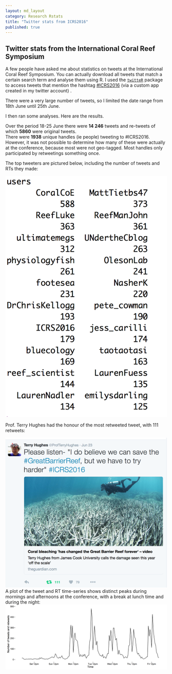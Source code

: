 ```yaml
---
layout: md_layout
category: Research Rstats
title: "Twitter stats from ICRS2016"
published: true  
---
```


## Twitter stats from the International Coral Reef Symposium  

A few people have asked me about statistics on tweets at the International Coral Reef Symposium. You can actually download all tweets that match a certain search term and analyse them using R. I used the [`twitteR`](https://cran.r-project.org/web/packages/twitteR/twitteR.pdf) package to access tweets that mention the hashtag [#ICRS2016](https://twitter.com/hashtag/icrs2016) (via a custom app created in my twitter account) .  

There were a very large number of tweets, so I limited the date range from 18th June until 25th June.

I then ran some analyses. Here are the results.  

Over the period 18-25 June there were **14 246** tweets and re-tweets of which **5860** were original tweets.  
There were **1938** unique handles (ie people) tweeting to #ICRS2016. However, it was not possible to determine how many of these were actually at the conference, because most were not geo-tagged. Most handles only participated by retweetings something once.  

The top tweeters are pictured below, including the number of tweets and RTs they made:  

<img src ="/Images/icrs-top_tweeters.png" alt="" class="image_normal"/>


Prof. Terry Hughes had the honour of the most retweeted tweet, with 111 retweets:  

<img src ="/Images/icrs-mostRTs.png" alt="" class="image_normal"/>  
A plot of the tweet and RT time-series shows distinct peaks during mornings and afternoons at the conference, with a break at lunch time and during the night:  

<img src ="/Images/icrs-tweets_vs_time.png" alt="" class="wide_image"/>  


<br>

